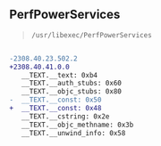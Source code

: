 ## PerfPowerServices

> `/usr/libexec/PerfPowerServices`

```diff

-2308.40.23.502.2
+2308.40.41.0.0
   __TEXT.__text: 0xb4
   __TEXT.__auth_stubs: 0x60
   __TEXT.__objc_stubs: 0x80
-  __TEXT.__const: 0x50
+  __TEXT.__const: 0x48
   __TEXT.__cstring: 0x2e
   __TEXT.__objc_methname: 0x3b
   __TEXT.__unwind_info: 0x58

```
